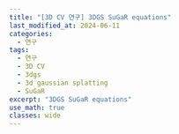 ```yaml
---
title: "[3D CV 연구] 3DGS SuGaR equations"
last_modified_at: 2024-06-11
categories:
  - 연구
tags:
  - 연구
  - 3D CV
  - 3dgs
  - 3d gaussian splatting
  - SuGaR
excerpt: "3DGS SuGaR equations"
use_math: true
classes: wide
---
```




